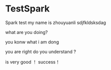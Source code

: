 # TestSpark
Spark test
my name is zhouyuanli
sdjfkldsksdag




what are you doing?


you konw what i am dong


you are right
do you understand ?

is very good ！
success！

